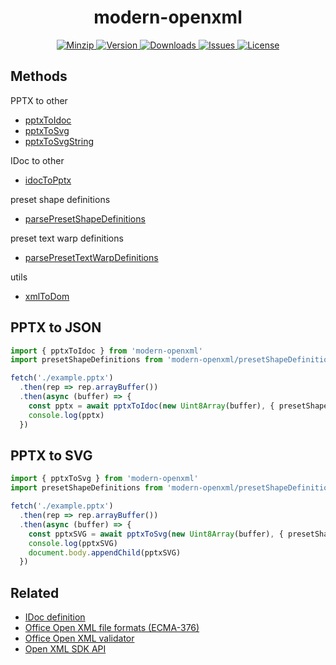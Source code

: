 <h1 align="center">modern-openxml</h1>

<p align="center">
  <a href="https://unpkg.com/modern-openxml">
    <img src="https://img.shields.io/bundlephobia/minzip/modern-openxml" alt="Minzip">
  </a>
  <a href="https://www.npmjs.com/package/modern-openxml">
    <img src="https://img.shields.io/npm/v/modern-openxml.svg" alt="Version">
  </a>
  <a href="https://www.npmjs.com/package/modern-openxml">
    <img src="https://img.shields.io/npm/dm/modern-openxml" alt="Downloads">
  </a>
  <a href="https://github.com/qq15725/modern-openxml/issues">
    <img src="https://img.shields.io/github/issues/qq15725/modern-openxml" alt="Issues">
  </a>
  <a href="https://github.com/qq15725/modern-openxml/blob/main/LICENSE">
    <img src="https://img.shields.io/npm/l/modern-openxml.svg" alt="License">
  </a>
</p>

## Methods

PPTX to other

- [pptxToIdoc](src/methods/pptx-to-idoc.ts)
- [pptxToSvg](src/methods/pptx-to-svg.ts)
- [pptxToSvgString](src/methods/pptx-to-svg-string.ts)

IDoc to other

- [idocToPptx](src/methods/idoc-to-pptx.ts)

preset shape definitions

- [parsePresetShapeDefinitions](src/methods/parse-preset-shape-definitions.ts)

preset text warp definitions

- [parsePresetTextWarpDefinitions](src/methods/parse-preset-text-warp-definitions.ts)

utils

- [xmlToDom](src/methods/xml-to-dom.ts)

## PPTX to JSON

```ts
import { pptxToIdoc } from 'modern-openxml'
import presetShapeDefinitions from 'modern-openxml/presetShapeDefinitions'

fetch('./example.pptx')
  .then(rep => rep.arrayBuffer())
  .then(async (buffer) => {
    const pptx = await pptxToIdoc(new Uint8Array(buffer), { presetShapeDefinitions })
    console.log(pptx)
  })
```

## PPTX to SVG

```ts
import { pptxToSvg } from 'modern-openxml'
import presetShapeDefinitions from 'modern-openxml/presetShapeDefinitions'

fetch('./example.pptx')
  .then(rep => rep.arrayBuffer())
  .then(async (buffer) => {
    const pptxSVG = await pptxToSvg(new Uint8Array(buffer), { presetShapeDefinitions })
    console.log(pptxSVG)
    document.body.appendChild(pptxSVG)
  })
```

## Related

- [IDoc definition](https://github.com/qq15725/modern-idoc)
- [Office Open XML file formats (ECMA-376)](https://ecma-international.org/publications-and-standards/standards/ecma-376/)
- [Office Open XML validator](https://github.com/mikeebowen/OOXML-Validator)
- [Open XML SDK API](https://learn.microsoft.com/zh-cn/dotnet/api/documentformat.openxml)
